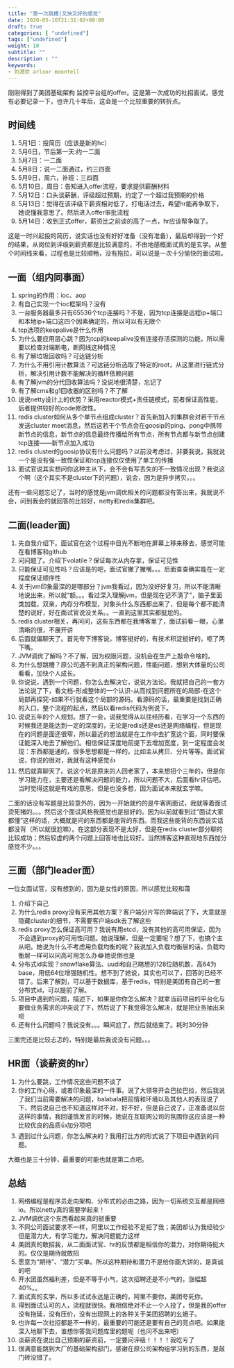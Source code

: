 ```yaml
---
title: "第一次跳槽|又快又好的感觉"
date: 2020-05-16T21:31:02+08:00
draft: true
categories: [ "undefined"]
tags: ["undefined"]
weight: 10
subtitle: ""
description : ""
keywords:
- 刘港欢 arloor moontell
---
```


刚刚得到了美团基础架构 监控平台组的offer。这是第一次成功的社招面试，感觉有必要记录一下，也许几十年后，这会是一个比较重要的转折点。
<!--more-->

## 时间线

1. 5月1日：投简历（应该是新的hc）
2. 5月6日，节后第一天:约一二面
3. 5月7日：一二面
4. 5月8日：说一二面通过，约三四面
5. 5月9日，周六，补班：三四面
6. 5月10日，周日：告知进入offer流程，要求提供薪酬材料
7. 5月12日：口头谈薪酬，评级超过预期，约定了一个超过我预期的价格
8. 5月13日：觉得在该评级下薪资相对低了，打电话过去，希望hr能再争取下，她说懂我意思了。然后进入offer审批流程
9. 5月14日：收到正式offer，薪资比之前谈的高了一点，hr应该帮争取了。

这是一时兴起投的简历，说实话也没有好好准备（没有准备），最后却得到一个好的结果，从岗位到评级到薪资都是比较满意的，不由地感概面试真的是玄学。从整个时间线来看，过程也是比较顺畅，没有拖拉，可以说是一次十分愉快的面试啦。

## 一面（组内同事面）

1. spring的作用：ioc、aop
2. 有自己实现一个ioc框架吗？没有
3. 一台服务器最多只有65536个tcp连接吗？不是，因为tcp连接是远程ip+端口和本地ip+端口这四个因素确定的，所以可以有无限个
4. tcp选项的keepalive是什么作用
5. 为什么要应用层心跳？因为tcp的keepalive没有连接存活探测的功能，所以需要以检查对端断电，断网线这种情况
5. 有了解垃圾回收吗？可达链分析
6. 为什么不用引用计数算法？可达链分析选取了特定的root，从这里进行链式分析，解决引用计数不能解决的循环依赖问题
7. 有了解jvm的分代回收算法吗？没说地很清楚，忘记了
8. 有了解cms和g1回收器的区别吗？不了解
9. 说说netty设计上的优势？采用reactor模式+责任链模式，前者保证高性能，后者提供较好的code修改性。
10. redis cluster如何从多个单节点组成cluster？首先新加入的集群会对若干节点发送cluster meet消息，然后这若干个节点会在goosip的ping、pong中携带新节点的信息，新节点的信息最终传播给所有节点，所有节点都与新节点创建tcp连接——新节点加入成功
11. redis cluster的goosip协议有什么问题吗？以前没考虑过，非要我说，我就说一个是没有强一致性保证和tcp连接仅仅使用了单工的传播
12. 面试官说其实想问你这种主从下，会不会有写丢失的不一致情况出现？我说这个啊（这个其实不是cluster下的问题），说会，因为是异步拷贝。。。

还有一些问题忘记了，当时的感觉是jvm调优相关的问题都没有答出来，我就说不会，问到我会的就回答的比较好，netty和redis集群吧。

## 二面(leader面)

1. 先自我介绍下。面试官在这个过程中目光不断地在屏幕上移来移去，感觉可能在看博客和github
2. 问问题了。介绍下volatile？保证每次从内存拿，保证可见性
3. 只能保证可见性吗？应该是的吧，面试官撇了撇嘴。。。后面查查确实能在一定程度保证顺序性
4. 关于jvm印象最深的是哪部分？jvm我看过，因为没好好复习，所以不能清晰地说出来，所以就“额。。。看过深入理解jvm，但是现在记不清了”，脑子里面类加载，双亲，内存分布模型，对象头什么东西都出来了，但是每个都不能清楚的说好，好在面试官说没关系。。一直到这里其实都挺尬的。
5. redis cluster相关，再问问，这些东西都在我博客里了，面试前看一眼，心里清晰的很，不展开讲
6. 后面就偏聊天了。首先夸下博客说，博客挺好的，有技术积淀挺好的，咂了两下嘴。
7. JVM调优了解吗？不了解，因为权限问题，没机会在生产上敲命令啥的。
8. 为什么想跳槽？原公司遇不到真正的架构问题，性能问题，想到大体量的公司看看，加快个人成长。
9. 你说说，遇到一个问题，你怎么去解决它，说说方法论。我就把自己的一套方法论说了下，看文档-形成整体的一个认识-从而找到问题所在的局部-在这个局部再探究-如果不行就看这个局部的源码。看源码的话，最重要是找到正确的入口，整个流程的起点，然后以看redis代码为例说下。
10. 说说五年的个人规划。想了一会，说我觉得从以往经历看，在学习一个东西的时候我还是能达到一定的深度的，无论是redis还是es还是网络编程，但是现在的问题是面还很窄，所以最近的想法就是在工作中去扩宽这个面，同时要保证能深入地去了解他们。相信保证深度地前提下去增加宽度，到一定程度会发现：东西都是通的，很多思想都是一样的，比如主从拷贝、分片等等。面试官说，你说的很对，我就有这种感觉👍
11. 然后就真聊天了。说这个坑是原来的人回老家了，本来想招个三年的，但是你学习能力在，主要还是看解决问题的能力，所以问题不大，后面看hr评估吧。当时觉得这就是有戏的意思，但是也没多想，因为面试本来就玄学嘛。

二面的话没有写题是比较意外的，因为一开始就约的是牛客网面试，我就等着面试烫死猪的。。。然后这个面试风格我感觉也是挺好的。因为以前就看到过“面试大家都懂”这样的话，大概就是问的东西都是能背的东西。而我这些能背的东西说实话都没背（所以就很尬嘛）。在这部分表现不是太好，但是在redis cluster部分聊的比较成功；然后较虚的两个问题上回答地也比较好。当然博客这种直观地东西加分感觉不少。。。

## 三面（部门leader面）

一位女面试官，没有想到的，因为是女性的原因，所以感觉比较和蔼

1. 介绍下自己
2. 为什么redis proxy没有采用其他方案？客户端分片写的弊端说了下，大意就是隐藏cluster的细节，不需要客户端sdk去了解这些
3. redis proxy怎么保证高可用？我说有用etcd，没有其他的高可用保证，因为不会遇到proxy的可用性问题。她说理解，但是一定要呢？想了下，也搞个主从吧。她说为什么不考虑用负载均衡的呢？我说加入负载均衡层的话，负载均衡层一样可以问高可用怎么办😂她说倒也是
4. 分布式id实现？snowflake算法、uudi和自己瞎想的128位随机数，高64为base，用低64位增强随机性。想不到了她说，其实也可以了，回答的已经不错了。后来了解到，可以基于数据库，基于redis，特别是美团有自己的一套分布式id，可以提前了解。
5. 项目中遇到的问题，描述下，如果是你你怎么解决？就拿当前项目的平台化与要做业务需求的冲突说了下，然后说了下我觉得怎么解决，就是把业务抽出来呗
6. 还有什么问题吗？我说没有。。。瞬间尬了，然后就结束了。耗时30分钟

三面完还是比较忐忑的，特别是最后我说没有问题。。。

## HR面（谈薪资的hr）

1. 为什么要跳，工作情况这些问题不谈了
2. 你的工作心得，或者印象最深的一件事。说了大领导开会巴拉巴拉，然后我说了我们当前需要解决的问题，balabala把前情和环境以及其他人的表现说了下，然后说自己也不知道这样对不对，好不好，但是自己说了，正准备说以后这样的事情，我回谨慎发言的时候，她说在互联网公司的氛围你这应该是一种比较优良的品质👍加分项吧
3. 遇到过什么问题，你怎么解决的？我用打比方的形式说了下项目中遇到的问题。

大概也是三十分钟，最重要的可能也就是第二点吧。

## 总结

1. 网络编程是程序员走向架构、分布式的必由之路，因为一切系统交互都是网络io。所以netty真的需要学起来！
2. JVM调优这个东西看起来真的挺重要
3. 不同公司面试要求不一样，阿里以工作经验不足拒了我；美团却认为我经验少但是潜力大，有学习能力，解决问题能力这样
4. 美团真的敢招我，从二面面试官、hr的反馈都是相信你的潜力，对你期待挺大的。仅仅是期待就敢招
5. 愿意为“期待”、“潜力”买单。所以这种期待和潜力不是给你画大饼的，是真诚的吧
6. 开水团虽然福利差，但是不等于小气，这次招聘还是不小气的，涨幅超40%。。
7. 面试真的玄学，所以多试试永远是正确的，阿里不要你，美团夸死你。
8. 得到面试认可的人，流程就很快。我相信绝对不止一个人投了，但是我的offer没有拖延，没有压价，没有出现网上的各种关于美团招聘的幺蛾子。
9. 也许每一次社招都是不一样的，最重要的可能还是要有自己的亮点吧。如果能深入地聊下去，谁想你答我问题库里的题呢（也问不出来吧）
10. 谈薪资在说出自己预期的薪资前，一定要问评级！！！！我吃亏了
11. 很满意能跳到大厂的基础架构部门，感谢在原公司架构组学习到的东西，是敲门砖没错了。